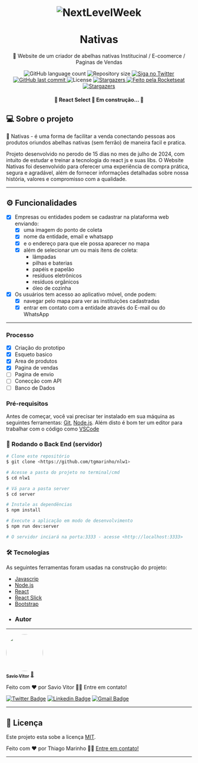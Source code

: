<h1 align="center">
  <img alt="NextLevelWeek" title="#NextLevelWeek" src="./assets/banner.png" />
</h1>
<h1 align="center">Nativas</h1>
<p align="center"> 🍯 Website de um criador de abelhas nativas Institucinal / E-coomerce / Paginas de Vendas</p>

<p align="center">
  <img alt="GitHub language count" src="https://img.shields.io/github/languages/count/tgmarinho/README-ecoleta?color=%2304D361">

  <img alt="Repository size" src="https://img.shields.io/github/repo-size/tgmarinho/README-ecoleta">

  <a href="https://www.twitter.com/tgmarinho/">
    <img alt="Siga no Twitter" src="https://img.shields.io/twitter/url?url=https%3A%2F%2Fgithub.com%2Ftgmarinho%2FREADME-ecoleta">
  </a>
  
  <a href="https://github.com/tgmarinho/README-ecoleta/commits/master">
    <img alt="GitHub last commit" src="https://img.shields.io/github/last-commit/tgmarinho/README-ecoleta">
  </a>
    
   <img alt="License" src="https://img.shields.io/badge/license-MIT-brightgreen">
   <a href="https://github.com/tgmarinho/README-ecoleta/stargazers">
    <img alt="Stargazers" src="https://img.shields.io/github/stars/tgmarinho/README-ecoleta?style=social">
  </a>

  <a href="https://rocketseat.com.br">
    <img alt="Feito pela Rocketseat" src="https://img.shields.io/badge/feito%20por-Rocketseat-%237519C1">
  </a>
  
  <a href="https://blog.rocketseat.com.br/">
    <img alt="Stargazers" src="https://img.shields.io/badge/Blog-Rocketseat-%237159c1?style=flat&logo=ghost">
    </a>
  
 
</p>

<h4 align="center"> 
	🚧  React Select 🚀 Em construção...  🚧
</h4>

## 💻 Sobre o projeto

🍯 Nativas - é uma forma de facilitar a venda conectando pessoas aos produtos oriundos abelhas nativas (sem ferrão) de maneira facil e pratica.


Projeto desenvolvido no perodo de 15 dias no mes de julho de 2024, com intuito de estudar e treinar a tecnologia do react js e suas libs.
O Website Nativas foi desenvolvido para oferecer uma experiência de compra prática, segura e agradável, além de fornecer informações detalhadas sobre nossa história, valores e compromisso com a qualidade.

---

## ⚙️ Funcionalidades

- [x] Empresas ou entidades podem se cadastrar na plataforma web enviando:
  - [x] uma imagem do ponto de coleta
  - [x] nome da entidade, email e whatsapp
  - [x] e o endereço para que ele possa aparecer no mapa
  - [x] além de selecionar um ou mais ítens de coleta: 
    - lâmpadas
    - pilhas e baterias
    - papéis e papelão
    - resíduos eletrônicos
    - resíduos orgânicos
    - óleo de cozinha

- [x] Os usuários tem acesso ao aplicativo móvel, onde podem:
  - [x] navegar pelo mapa para ver as instituições cadastradas
  - [x] entrar em contato com a entidade através do E-mail ou do WhatsApp

---

### Processo
- [x] Criação do prototipo
- [x] Esqueto basico
- [x] Area de produtos
- [x] Pagina de vendas
- [ ] Pagina de envio
- [ ] Conecção com API
- [ ] Banco de Dados

### Pré-requisitos

Antes de começar, você vai precisar ter instalado em sua máquina as seguintes ferramentas:
[Git](https://git-scm.com), [Node.js](https://nodejs.org/en/). 
Além disto é bom ter um editor para trabalhar com o código como [VSCode](https://code.visualstudio.com/)

### 🎲 Rodando o Back End (servidor)

```bash
# Clone este repositório
$ git clone <https://github.com/tgmarinho/nlw1>

# Acesse a pasta do projeto no terminal/cmd
$ cd nlw1

# Vá para a pasta server
$ cd server

# Instale as dependências
$ npm install

# Execute a aplicação em modo de desenvolvimento
$ npm run dev:server

# O servidor inciará na porta:3333 - acesse <http://localhost:3333>
```

### 🛠 Tecnologias

As seguintes ferramentas foram usadas na construção do projeto:

- [Javascrip](https://developer.mozilla.org/pt-BR/docs/Web/JavaScript)
- [Node.js](https://nodejs.org/en/)
- [React](https://pt-br.reactjs.org/)
- [React Slick](https://react-slick.neostack.com/)
- [Bootstrap](https://getbootstrap.com/)
- ### Autor
---

<a href="https://blog.rocketseat.com.br/author/thiago/">
 <img style="border-radius: 50%;" src="https://avatars3.githubusercontent.com/u/380327?s=460&u=61b426b901b8fe02e12019b1fdb67bf0072d4f00&v=4" width="100px;" alt=""/>
 <br />
 <sub><b>Savio Vitor</b></sub></a> <a href="https://blog.rocketseat.com.br/author/thiago//" title="Rocketseat">🚀</a>


Feito com ❤️ por Savio Vitor 👋🏽 Entre em contato!

[![Twitter Badge](https://img.shields.io/badge/-@tgmarinho-1ca0f1?style=flat-square&labelColor=1ca0f1&logo=twitter&logoColor=white&link=https://twitter.com/tgmarinho)](https://twitter.com/tgmarinho) [![Linkedin Badge](https://img.shields.io/badge/-Thiago-blue?style=flat-square&logo=Linkedin&logoColor=white&link=https://www.linkedin.com/in/saviovitoralves/)](https://www.linkedin.com/in/saviovitoralves/) 
[![Gmail Badge](https://img.shields.io/badge/-saviovitor2@gmail.com-c14438?style=flat-square&logo=Gmail&logoColor=white&link=mailto:saviovitor2@gmail.com)](mailto:saviovitor2@gmail.com)


---

## 📝 Licença

Este projeto esta sobe a licença [MIT](./LICENSE).

Feito com ❤️ por Thiago Marinho 👋🏽 [Entre em contato!](https://www.linkedin.com/in/tgmarinho/)

---
